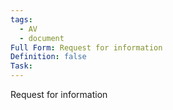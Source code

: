```yaml
---
tags:
  - AV
  - document
Full Form: Request for information
Definition: false
Task:
---
```

Request for information